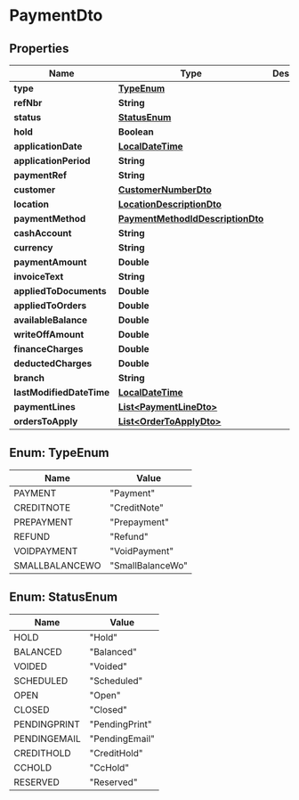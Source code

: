 
# PaymentDto

## Properties
Name | Type | Description | Notes
------------ | ------------- | ------------- | -------------
**type** | [**TypeEnum**](#TypeEnum) |  |  [optional]
**refNbr** | **String** |  |  [optional]
**status** | [**StatusEnum**](#StatusEnum) |  |  [optional]
**hold** | **Boolean** |  |  [optional]
**applicationDate** | [**LocalDateTime**](LocalDateTime.md) |  |  [optional]
**applicationPeriod** | **String** |  |  [optional]
**paymentRef** | **String** |  |  [optional]
**customer** | [**CustomerNumberDto**](CustomerNumberDto.md) |  |  [optional]
**location** | [**LocationDescriptionDto**](LocationDescriptionDto.md) |  |  [optional]
**paymentMethod** | [**PaymentMethodIdDescriptionDto**](PaymentMethodIdDescriptionDto.md) |  |  [optional]
**cashAccount** | **String** |  |  [optional]
**currency** | **String** |  |  [optional]
**paymentAmount** | **Double** |  |  [optional]
**invoiceText** | **String** |  |  [optional]
**appliedToDocuments** | **Double** |  |  [optional]
**appliedToOrders** | **Double** |  |  [optional]
**availableBalance** | **Double** |  |  [optional]
**writeOffAmount** | **Double** |  |  [optional]
**financeCharges** | **Double** |  |  [optional]
**deductedCharges** | **Double** |  |  [optional]
**branch** | **String** |  |  [optional]
**lastModifiedDateTime** | [**LocalDateTime**](LocalDateTime.md) |  |  [optional]
**paymentLines** | [**List&lt;PaymentLineDto&gt;**](PaymentLineDto.md) |  |  [optional]
**ordersToApply** | [**List&lt;OrderToApplyDto&gt;**](OrderToApplyDto.md) |  |  [optional]


<a name="TypeEnum"></a>
## Enum: TypeEnum
Name | Value
---- | -----
PAYMENT | &quot;Payment&quot;
CREDITNOTE | &quot;CreditNote&quot;
PREPAYMENT | &quot;Prepayment&quot;
REFUND | &quot;Refund&quot;
VOIDPAYMENT | &quot;VoidPayment&quot;
SMALLBALANCEWO | &quot;SmallBalanceWo&quot;


<a name="StatusEnum"></a>
## Enum: StatusEnum
Name | Value
---- | -----
HOLD | &quot;Hold&quot;
BALANCED | &quot;Balanced&quot;
VOIDED | &quot;Voided&quot;
SCHEDULED | &quot;Scheduled&quot;
OPEN | &quot;Open&quot;
CLOSED | &quot;Closed&quot;
PENDINGPRINT | &quot;PendingPrint&quot;
PENDINGEMAIL | &quot;PendingEmail&quot;
CREDITHOLD | &quot;CreditHold&quot;
CCHOLD | &quot;CcHold&quot;
RESERVED | &quot;Reserved&quot;



